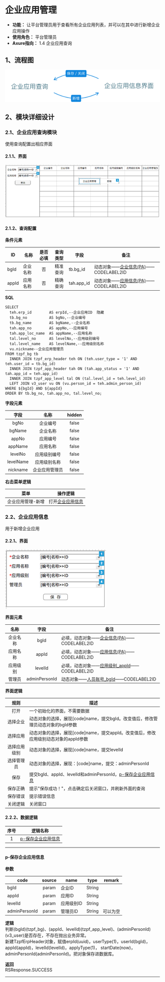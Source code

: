 # 企业应用管理
- **功能：** 让平台管理员用于查看所有企业应用列表，并可以在其中进行新增企业应用操作
- **使用角色：** 平台管理员
- **Axure指向：** 1.4 企业应用查询

## 1、流程图
![](./img/1/4/企业应用管理流程图.png)

## 2、模块详细设计

### 2.1、企业应用查询模块
使用查询配置出相应界面

#### 2.1.1、界面
![](./img/1/4/企业应用查询界面.png)

#### 2.1.2、查询配置
**条件元素**

|ID|名称|是否必填|查询类型|字段|备注|
|---|---|:-----:|:-----:|---|---|
|bgId|企业名称|否|精准查询|tb.bg_id|动态对象——[企业信息(PA)](dynobj/企业信息(PA).md)——CODELABEL2ID|
|appId|应用名称|否|精确查询|tah.app_id|动态对象——[应用信息(PA)](dynobj/应用信息(PA).md)——CODELABEL2ID|

**SQL**

```
SELECT
  teh.erp_id        AS erpId,--企业应用ID  隐藏
  tb.bg_no          AS bgNo,--企业编号
  tb.bg_name        AS bgName,--企业名称
  tah.app_no        AS appNo,--应用编号
  tah.app_loc_name  AS appName,--应用名称
  tal.level_no      AS levelNo,--应用级别编号
  tal.level_name    AS levelName,--应用级别名称
  vu.nickname--企业应用管理员
FROM tzpf_bg tb
  INNER JOIN tzpf_erp_header teh ON (teh.user_type = '1' AND teh.user_id = tb.bg_id)
  INNER JOIN tzpf_app_header tah ON (tah.app_status = '1' AND tah.app_id = teh.app_id)
  INNER JOIN tzpf_app_level tal ON (tal.level_id = teh.level_id)
  LEFT JOIN v3_user vu ON (vu.person_id = teh.admin_person_id)
WHERE ${bgId} AND ${appId}
ORDER BY tb.bg_no, tah.app_no, tal.level_no;
```

**字段元素**

|字段|名称|hidden|
|:---:|:---:|:---:|
|bgNo|企业编号|false|
|bgName|企业名称|false|
|appNo|应用编号|false|
|appName|应用名称|false|
|levelNo|应用级别编号|false|
|levelName|应用级别名称|false|
|nickname|企业应用管理员|false|

**右击菜单逻辑**

|菜单|操作逻辑|
|:---:|-----|
|企业应用管理-新增|打开[企业应用信息](#22企业应用信息)|

### 2.2、企业应用信息
用于新增企业应用

#### 2.2.1、界面
![](./img/1/4/企业应用信息界面.png)

**界面元素**

|名称|字段|备注|
|:---:|:---:|---|
|企业名称|bgId|必填，动态对象——[企业信息(PA)](dynobj/企业信息(PA).md)——CODELABEL2ID|
|应用名称|appId|必填，动态对象——[应用信息(PA)](dynobj/应用信息(PA).md)——CODELABEL2ID|
|应用级别|levelId|必填，动态对象——[应用级别_appId](dynobj/应用级别_appId.md)——CODELABEL2ID|
|管理员|adminPersonId|动态对象——[人员账号_bgId](dynobj/人员账号_bgId.md)——CODELABEL2ID|

**界面逻辑**

|规则|描述|
|:---:|---|
|打开|一个初始化的界面，不需要数据|
|选择企业|动态对象的选择，展现[code]name，提交bgId。改变值后，修改管理员动态对象的bgId参数|
|选择应用|动态对象的选择，展现[code]name，提交appId。改变值后，修改应用级别动态对象的appId参数|
|选择应用级别|动态对象的选择，展现[code]name，提交levelId|
|选择管理员|动态对象的选择，展现：[code]name，提交：adminPersonId|
|保存|提交bgId、appId、levelId和adminPersonId，[p-保存企业应用信息](#p-保存企业应用信息)|
|保存正确|提示"保存成功！"，点击确定后关闭窗口，并刷新外面的查询|
|保存错误|提示错误信息|
|关闭逻辑|关闭窗口|

#### 2.2.2、数据逻辑
|序号|逻辑名称|
|:---:|---|
|1|[p-保存企业应用信息](#p-保存企业应用信息)|

* * * * * * * * * *

#### p-保存企业应用信息
**参数**

|code|source|name|type|remark|
|---|:---:|---|:---:|---|
|bgId|param|企业ID|String| |
|appId|param|应用ID|String| |
|levelId|param|应用级别ID|String| |
|adminPersonId|param|管理员ID|String|可以为空|

**逻辑**  
判断(bgId)(tzpf_bg)、(appId、levelId)(tzpf_app_level)、(adminPersonId)(v3_user)是否存在，不存在抛出业务异常。  
新建TzpfErpHeader对象，赋值erpId(uuid)，userType(1)，userId(bgId)，appId(appId)，levelId(levelId)，applyType(1)，
startDate(now)，adminPersonId(adminPersonId)。把对象保存进数据库。

**返回**  
RSResponse.SUCCESS

* * * * * * * * * *